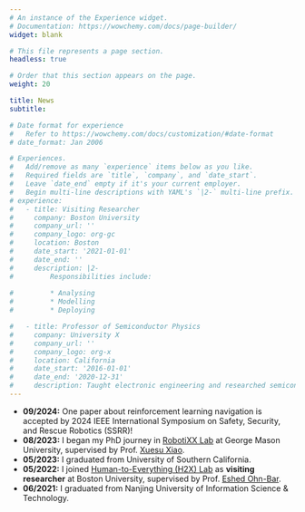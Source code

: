 ```yaml
---
# An instance of the Experience widget.
# Documentation: https://wowchemy.com/docs/page-builder/
widget: blank

# This file represents a page section.
headless: true

# Order that this section appears on the page.
weight: 20

title: News
subtitle:

# Date format for experience
#   Refer to https://wowchemy.com/docs/customization/#date-format
# date_format: Jan 2006

# Experiences.
#   Add/remove as many `experience` items below as you like.
#   Required fields are `title`, `company`, and `date_start`.
#   Leave `date_end` empty if it's your current employer.
#   Begin multi-line descriptions with YAML's `|2-` multi-line prefix.
# experience:
#   - title: Visiting Researcher
#     company: Boston University
#     company_url: ''
#     company_logo: org-gc
#     location: Boston
#     date_start: '2021-01-01'
#     date_end: ''
#     description: |2-
#         Responsibilities include:
        
#         * Analysing
#         * Modelling
#         * Deploying

#   - title: Professor of Semiconductor Physics
#     company: University X
#     company_url: ''
#     company_logo: org-x
#     location: California
#     date_start: '2016-01-01'
#     date_end: '2020-12-31'
#     description: Taught electronic engineering and researched semiconductor physics.
---
```

- **09/2024:** One paper about reinforcement learning navigation is accepted by 2024 IEEE International Symposium on Safety, Security, and Rescue Robotics (SSRR)!
- **08/2023:** I began my PhD journey in [RobotiXX Lab](https://cs.gmu.edu/~xiao/RobotiXX/lab.html) at George Mason University, supervised by Prof. [Xuesu Xiao](https://cs.gmu.edu/~xiao/).
- **05/2023:** I graduated from University of Southern California.
- **05/2022:** I joined [Human-to-Everything (H2X) Lab](https://eshed1.github.io/) as **visiting researcher** at Boston University, supervised by Prof. [Eshed Ohn-Bar](https://www.bu.edu/eng/profile/ohn-bar-eshed/).
- **06/2021:** I graduated from Nanjing University of Information Science & Technology.
